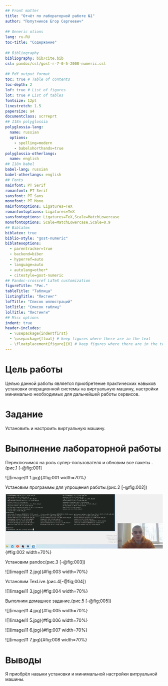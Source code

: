 ```yaml
---
## Front matter
title: "Отчёт по лабораторной работе №1"
author: "Попутников Егор Сергеевич"

## Generic otions
lang: ru-RU
toc-title: "Содержание"

## Bibliography
bibliography: bib/cite.bib
csl: pandoc/csl/gost-r-7-0-5-2008-numeric.csl

## Pdf output format
toc: true # Table of contents
toc-depth: 2
lof: true # List of figures
lot: true # List of tables
fontsize: 12pt
linestretch: 1.5
papersize: a4
documentclass: scrreprt
## I18n polyglossia
polyglossia-lang:
  name: russian
  options:
	- spelling=modern
	- babelshorthands=true
polyglossia-otherlangs:
  name: english
## I18n babel
babel-lang: russian
babel-otherlangs: english
## Fonts
mainfont: PT Serif
romanfont: PT Serif
sansfont: PT Sans
monofont: PT Mono
mainfontoptions: Ligatures=TeX
romanfontoptions: Ligatures=TeX
sansfontoptions: Ligatures=TeX,Scale=MatchLowercase
monofontoptions: Scale=MatchLowercase,Scale=0.9
## Biblatex
biblatex: true
biblio-style: "gost-numeric"
biblatexoptions:
  - parentracker=true
  - backend=biber
  - hyperref=auto
  - language=auto
  - autolang=other*
  - citestyle=gost-numeric
## Pandoc-crossref LaTeX customization
figureTitle: "Рис."
tableTitle: "Таблица"
listingTitle: "Листинг"
lofTitle: "Список иллюстраций"
lotTitle: "Список таблиц"
lolTitle: "Листинги"
## Misc options
indent: true
header-includes:
  - \usepackage{indentfirst}
  - \usepackage{float} # keep figures where there are in the text
  - \floatplacement{figure}{H} # keep figures where there are in the text
---
```


# Цель работы

Целью данной работы является приобретение практических навыков установки операционной системы на виртуальную машину, настройки минимально необходимых для дальнейшей работы сервисов.

# Задание

Установить и настроить виртуальную машину.

# Выполнение лабораторной работы

Переключимся на роль супер-пользователя и обновим все пакеты .(рис.1 [-@fig:001]

![](image/l1 1.jpg){#fig:001 width=70%}

Установим программы для упрощения работы.(рис.2 [-@fig:002])

![](image/l1.jpg){#fig:002 width=70%}

Установим pandoc(рис.3 [-@fig:003])

![](image/l1 2.jpg){#fig:003 width=70%}

Установим TexLive.(рис.4[-@fig;004])

![](image/l1 3.jpg){#fig:004 width=70%}

Выполним домашнее задание.(рис.5 [-@fig;005])

![](image/l1 4.jpg){#fig:005 width=70%}

![](image/l1 5.jpg){#fig:006 width=70%}

![](image/l1 6.jpg){#fig:007 width=70%}

![](image/l1 7.jpg){#fig:008 width=70%}



# Выводы

Я приобрёл навыки установки и минимальной настройки витруальной машины.

